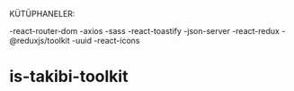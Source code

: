 KÜTÜPHANELER:

-react-router-dom
-axios
-sass
-react-toastify
-json-server
-react-redux
-@reduxjs/toolkit
-uuid
-react-icons
# is-takibi-toolkit
